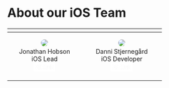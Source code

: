 # About our iOS Team

| []() | []() |
|----------|----------|
| <div style="float:left; margin-left: 20px; margin-right:25px;"><p style="text-align:center;"><img src="https://github.com/jonmhobson.png" width="150" style="border-radius: 50%" /><br>Jonathan Hobson<br>iOS Lead<br><a href="https://github.com/jonmhobson"><img src="/assets/images/GitHub_Logo_White.png" width="50px"></a></p></div> | <div style="float:left; margin-left: 20px; margin-right:25px;"><p style="text-align:center;"><img src="https://github.com/stjernegard.png" width="150" style="border-radius: 50%" /><br>Danni Stjernegård<br>iOS Developer<br><a href="https://github.com/stjernegard"><img src="/assets/images/GitHub_Logo_White.png" width="50px"></a></p></div>
